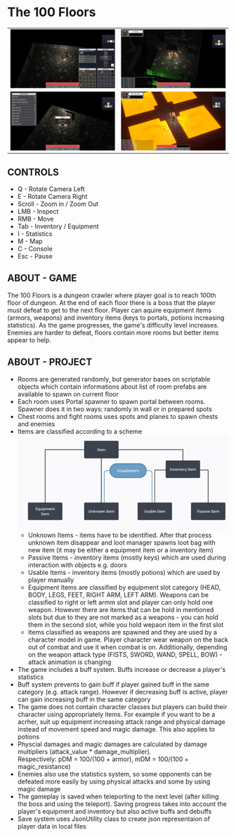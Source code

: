 <h1>The 100 Floors</h1>

<table>
<tbody>
  <tr>
    <td><img src="readme/screenshots/ss1.PNG" alt="screenshoot1"></td>
    <td><img src="readme/screenshots/ss2.PNG" alt="screenshoot2"></td>
  </tr>
  <tr>
    <td><img src="readme/screenshots/ss3.PNG" alt="screenshoot3"></td>
    <td><img src="readme/screenshots/ss4.PNG" alt="screenshoot4"></td>
  </tr>
</tbody>
</table>

<h2>CONTROLS</h2>

<ul>
    <li>Q - Rotate Camera Left</li>
    <li>E - Rotate Camera Right
    <li>Scroll - Zoom in / Zoom Out</li>
    <li>LMB - Inspect</li>
    <li>RMB - Move</li>
    <li>Tab - Inventory / Equipment</li>
    <li>I - Statistics</li>
    <li>M - Map</li>
    <li>C - Console</li>
    <li>Esc - Pause</li>
</ul>

<h2>ABOUT - GAME</h2>
<p>The 100 Floors is a dungeon crawler where player goal is to reach 100th floor of dungeon. 
    At the end of each floor there is a boss that the player must defeat to get to the next floor. 
    Player can aquire equipment items (armors, weapons) and inventory items (keys to portals, potions increasing statistics). 
    As the game progresses, the game's difficulty level increases. Enemies are harder to defeat, floors contain more rooms but better items appear to help.
</p>
<h2>ABOUT - PROJECT</h2>
<ul>
    <li>Rooms are generated randomly, but generator bases on scriptable objects which contain informations about list of room prefabs are available to spawn on current floor</li>
    <li>Each room uses Portal spawner to spawn portal between rooms. Spawner does it in two ways: randomly in wall or in prepared spots</li>
    <li>Chest rooms and fight rooms uses spots and planes to spawn chests and enemies</li>
    <li>Items are classified according to a scheme
      <img src="readme/items_classification.PNG" alt="items_classification">
        <ul>
            <li>Unknown Items - items have to be identified. After that process unknown item disappear and loot manager spawns loot bag with new item (it may be either a equipment item or a inventory item)</li>
            <li>Passive Items - inventory items (mostly keys) which are used during interaction with objects e.g. doors</li>
            <li>Usable Items - inventory items (mostly potions) which are used by player manually</li>
            <li>Equipment Items are classified by equipment slot category (HEAD, BODY, LEGS, FEET, RIGHT ARM, LEFT ARM). Weapons can be classified to right or left armm slot and player can only hold one weapon. 
                However there are items that can be hold in mentioned slots but due to they are not marked as a weapons - you can hold them in the second slot, while you hold wepaon item in the first slot</li>
            <li>Items classified as weapons are spawned and they are used by a character model in game. Player character wear weapon on the back out of combat and use it when combat is on. Additionally, depending on the weapon attack type (FISTS, SWORD, WAND, SPELL, BOW) - attack animation is changing</li>
        </ul>
    </li>
          
  <li>The game includes a buff system. Buffs increase or decrease a player's statistics</li>
  <li>Buff system prevents to gain buff if player gained buff in the same category (e.g. attack range). However if decreasing buff is active, player can gain increasing buff in the same category</li>
  <li>The game does not contain character classes but players can build their character using appropriately items. For example if you want to be a acrher, suit up equipment increasing attack range and physical damage instead of movement speed and magic damage. This also applies to potions</li>
  <li>Physcial damages and magic damages are calculated by damage multipliers (attack_value * damage_multiplier).
    <br>Respectively: pDM = 100/(100 + armor), mDM = 100/(100 + magic_resistance)</li>
  <li>Enemies also use the statistics system, so some opponents can be defeated more easily by using physical attacks and some by using magic damage</li>
  <li>The gameplay is saved when teleporting to the next level (after killing the boss and using the teleport). Saving progress takes into account the player's equipment and inventory but also active buffs and debuffs</li>
  <li>Save system uses JsonUtility class to create json representaion of player data in local files</li>
  </ul>
